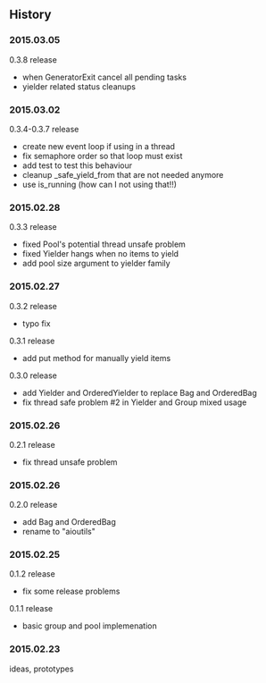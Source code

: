 ## History

### 2015.03.05

0.3.8 release

- when GeneratorExit cancel all pending tasks
- yielder related status cleanups

### 2015.03.02

0.3.4-0.3.7 release

- create new event loop if using in a thread
- fix semaphore order so that loop must exist
- add test to test this behaviour
- cleanup _safe_yield_from that are not needed anymore
- use is_running (how can I not using that!!)

### 2015.02.28

0.3.3 release

- fixed Pool's potential thread unsafe problem
- fixed Yielder hangs when no items to yield
- add pool size argument to yielder family

### 2015.02.27

0.3.2 release

- typo fix

0.3.1 release

- add put method for manually yield items

0.3.0 release

- add Yielder and OrderedYielder to replace Bag and OrderedBag
- fix thread safe problem #2 in Yielder and Group mixed usage

### 2015.02.26

0.2.1 release

- fix thread unsafe problem

### 2015.02.26

0.2.0 release

- add Bag and OrderedBag
- rename to "aioutils"

### 2015.02.25

0.1.2 release

- fix some release problems

0.1.1 release

- basic group and pool implemenation


### 2015.02.23

ideas, prototypes

